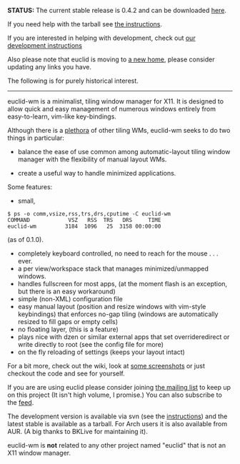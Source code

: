 **STATUS:**
The current stable release is 0.4.2 and can be downloaded [here](https://code.google.com/p/euclid-wm/downloads/list).

If you need help with the tarball see [the instructions](http://code.google.com/p/euclid-wm/wiki/stable_install).

If you are interested in helping with development, check out [our development instructions](https://code.google.com/p/euclid-wm/wiki/dev_install)

Also please note that euclid is moving to [a new home](http://euclid-wm.sourceforge.net/index.php), please consider updating any links you have.

The following is for purely historical interest.

---


euclid-wm is a minimalist, tiling window manager for X11. It is designed to allow quick and easy management of numerous windows entirely from easy-to-learn, vim-like key-bindings.

Although there is a [plethora](http://wiki.archlinux.org/index.php/Comparison_of_Tiling_Window_Managers) of other tiling WMs, euclid-wm seeks to do two things in particular:

  * balance  the ease of use common among automatic-layout tiling window manager with the flexibility of manual layout WMs.

  * create a useful way to handle minimized applications.

Some features:
  * small,
```
$ ps -o comm,vsize,rss,trs,drs,cputime -C euclid-wm
COMMAND            VSZ   RSS  TRS   DRS     TIME
euclid-wm         3184  1096   25  3158 00:00:00

```
(as of 0.1.0).
  * completely keyboard controlled, no need to reach for the mouse . . . ever.
  * a per view/workspace stack that manages minimized/unmapped windows.
  * handles fullscreen for most apps, (at the moment flash is an exception, but there is an easy workaround)
  * simple (non-XML) configuration file
  * easy manual layout (position and resize windows with vim-style keybindings) that enforces no-gap tiling (windows are automatically resized to fill gaps or empty cells)
  * no floating layer, (this is a feature)
  * plays nice with dzen or similar external apps that set overrideredirect or write directly to root (see the config file for more)
  * on the fly reloading of settings (keeps your layout intact)

For a bit more, check out the wiki, look at [some screenshots](http://code.google.com/p/euclid-wm/wiki/scrots) or just checkout the code and see for yourself.

If you are are using euclid please consider joining [the mailing list](http://groups.google.com/group/euclid-wm) to keep up on this project (It isn't high volume, I promise.) You can also subscribe to the [feed](http://code.google.com/feeds/p/euclid-wm/updates/basic).

The development version is available via svn (see the [instructions](http://code.google.com/p/euclid-wm/wiki/dev_install)) and the latest stable is available as a tarball. For Arch users it is also available from AUR. (A big thanks to BKLive for maintaining it).


euclid-wm is **not** related to any other project named "euclid" that is not an X11 window manager.